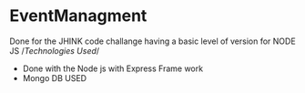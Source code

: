 # EventManagment
Done for the JHINK code challange having a basic level of version for NODE JS
/*Technologies Used*/
- Done with the Node js with Express Frame work
- Mongo DB USED
